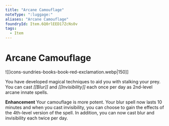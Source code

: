 ```yaml
---
title: "Arcane Camouflage"
noteType: ":luggage:"
aliases: "Arcane Camouflage"
foundryId: Item.6Q0rlEED17ZcNs0v
tags:
  - Item
---
```


# Arcane Camouflage
![[icons-sundries-books-book-red-exclamation.webp|150]]

You have developed magical techniques to aid you with stalking your prey. You can cast _[[Blur]]_ and _[[Invisibility]]_ each once per day as 2nd-level arcane innate spells.

**Enhancement** Your camouflage is more potent. Your blur spell now lasts 10 minutes and when you cast invisibility, you can choose to gain the effects of the 4th-level version of the spell. In addition, you can now cast blur and invisibility each twice per day.
